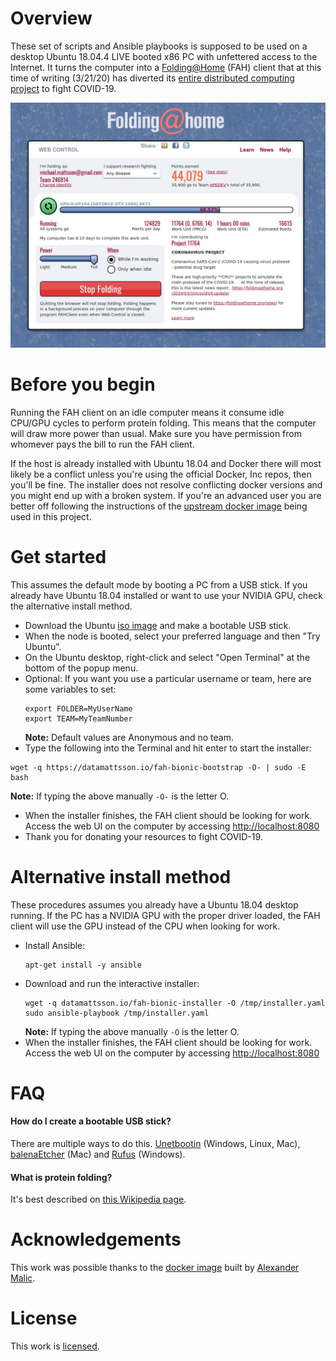 # Overview
These set of scripts and Ansible playbooks is supposed to be used on a desktop Ubuntu 18.04.4 LIVE booted x86 PC with unfettered access to the Internet. It turns the computer into a [Folding@Home](https://foldingathome.org/) (FAH) client that at this time of writing (3/21/20) has diverted its [entire distributed computing project](https://foldingathome.org/2020/03/15/coronavirus-what-were-doing-and-how-you-can-help-in-simple-terms/) to fight COVID-19.

![FAH](assets/fah.png)

# Before you begin
Running the FAH client on an idle computer means it consume idle CPU/GPU cycles to perform protein folding. This means that the computer will draw more power than usual. Make sure you have permission from whomever pays the bill to run the FAH client.

If the host is already installed with Ubuntu 18.04 and Docker there will most likely be a conflict unless you're using the official Docker, Inc repos, then you'll be fine. The installer does not resolve conflicting docker versions and you might end up with a broken system. If you're an advanced user you are better off following the instructions of the [upstream docker image](https://hub.docker.com/r/amalic/nvdocker-folding-home) being used in this project.

# Get started
This assumes the default mode by booting a PC from a USB stick. If you already have Ubuntu 18.04 installed or want to use your NVIDIA GPU, check the alternative install method.

- Download the Ubuntu [iso image](http://releases.ubuntu.com/18.04.4/ubuntu-18.04.4-desktop-amd64.iso) and make a bootable USB stick.
- When the node is booted, select your preferred language and then "Try Ubuntu". 
- On the Ubuntu desktop, right-click and select "Open Terminal" at the bottom of the popup menu.
- Optional: If you want you use a particular username or team, here are some variables to set:
  ```
  export FOLDER=MyUserName
  export TEAM=MyTeamNumber
  ```
  **Note:** Default values are Anonymous and no team.
- Type the following into the Terminal and hit enter to start the installer:
```
wget -q https://datamattsson.io/fah-bionic-bootstrap -O- | sudo -E bash
```
**Note:** If typing the above manually `-O-` is the letter O.
- When the installer finishes, the FAH client should be looking for work. Access the web UI on the computer by accessing [http://localhost:8080](http://localhost:8080)
- Thank you for donating your resources to fight COVID-19.

# Alternative install method
These procedures assumes you already have a Ubuntu 18.04 desktop running. If the PC has a NVIDIA GPU with the proper driver loaded, the FAH client will use the GPU instead of the CPU when looking for work.

- Install Ansible:
  ```
  apt-get install -y ansible
  ```
- Download and run the interactive installer:
  ```
  wget -q datamattsson.io/fah-bionic-installer -O /tmp/installer.yaml
  sudo ansible-playbook /tmp/installer.yaml
  ```
  **Note:** If typing the above manually `-O` is the letter O.
- When the installer finishes, the FAH client should be looking for work. Access the web UI on the computer by accessing [http://localhost:8080](http://localhost:8080)

# FAQ

#### How do I create a bootable USB stick?

There are multiple ways to do this. [Unetbootin](https://unetbootin.github.io/) (Windows, Linux, Mac), [balenaEtcher](https://www.balena.io/etcher/) (Mac) and [Rufus](https://rufus.ie) (Windows).

#### What is protein folding?

It's best described on [this Wikipedia page](https://en.wikipedia.org/wiki/Protein_folding).

# Acknowledgements
This work was possible thanks to the [docker image](https://hub.docker.com/r/amalic/nvdocker-folding-home) built by [Alexander Malic](https://www.linkedin.com/in/alexandermalic).

# License
This work is [licensed](LICENSE).
